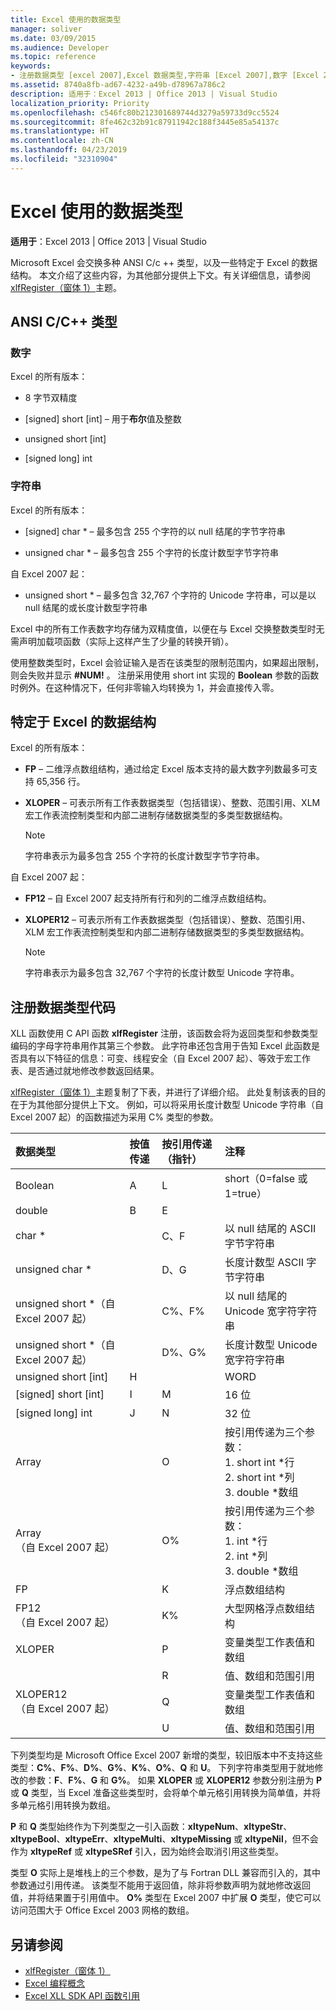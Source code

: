 ```yaml
---
title: Excel 使用的数据类型
manager: soliver
ms.date: 03/09/2015
ms.audience: Developer
ms.topic: reference
keywords:
- 注册数据类型 [excel 2007],Excel 数据类型,字符串 [Excel 2007],数字 [Excel 2007],数据结构 [Excel 2007],数据类型 [Excel 2007]
ms.assetid: 8740a8fb-ad67-4232-a49b-d78967a786c2
description: 适用于：Excel 2013 | Office 2013 | Visual Studio
localization_priority: Priority
ms.openlocfilehash: c546fc80b212301689744d3279a59733d9cc5524
ms.sourcegitcommit: 8fe462c32b91c87911942c188f3445e85a54137c
ms.translationtype: HT
ms.contentlocale: zh-CN
ms.lasthandoff: 04/23/2019
ms.locfileid: "32310904"
---
```

# <a name="data-types-used-by-excel"></a>Excel 使用的数据类型

**适用于**：Excel 2013 | Office 2013 | Visual Studio 
  
Microsoft Excel 会交换多种 ANSI C/c ++ 类型，以及一些特定于 Excel 的数据结构。 本文介绍了这些内容，为其他部分提供上下文。有关详细信息，请参阅 [xlfRegister（窗体 1）](xlfregister-form-1.md)主题。 
  
## <a name="ansi-cc-types"></a>ANSI C/C++ 类型

### <a name="numbers"></a>数字

Excel 的所有版本：
  
- 8 字节双精度
    
- [signed] short [int] &ndash; 用于**布尔**值及整数 
    
- unsigned short [int]
    
- [signed long] int
    
### <a name="strings"></a>字符串

Excel 的所有版本：
  
- [signed] char \* &ndash; 最多包含 255 个字符的以 null 结尾的字节字符串
    
- unsigned char \* &ndash; 最多包含 255 个字符的长度计数型字节字符串
    
自 Excel 2007 起：
  
- unsigned short \* &ndash; 最多包含 32,767 个字符的 Unicode 字符串，可以是以 null 结尾的或长度计数型字符串
    
Excel 中的所有工作表数字均存储为双精度值，以便在与 Excel 交换整数类型时无需声明加载项函数（实际上这样产生了少量的转换开销）。
  
使用整数类型时，Excel 会验证输入是否在该类型的限制范围内，如果超出限制，则会失败并显示 **#NUM!** 。 注册采用使用 short int 实现的 **Boolean** 参数的函数时例外。在这种情况下，任何非零输入均转换为 1，并会直接传入零。 
  
## <a name="excel-specific-data-structures"></a>特定于 Excel 的数据结构

Excel 的所有版本：
  
- **FP** &ndash; 二维浮点数组结构，通过给定 Excel 版本支持的最大数字列数最多可支持 65,356 行。 
    
- **XLOPER** &ndash; 可表示所有工作表数据类型（包括错误）、整数、范围引用、XLM 宏工作表流控制类型和内部二进制存储数据类型的多类型数据结构。 
    
   > [!NOTE]
   > 字符串表示为最多包含 255 个字符的长度计数型字节字符串。 
  
自 Excel 2007 起：
  
- **FP12** &ndash; 自 Excel 2007 起支持所有行和列的二维浮点数组结构。 
    
- **XLOPER12** &ndash; 可表示所有工作表数据类型（包括错误）、整数、范围引用、XLM 宏工作表流控制类型和内部二进制存储数据类型的多类型数据结构。 
    
   > [!NOTE]
   > 字符串表示为最多包含 32,767 个字符的长度计数型 Unicode 字符串。 
  
## <a name="registration-data-type-codes"></a>注册数据类型代码

XLL 函数使用 C API 函数 **xlfRegister** 注册，该函数会将为返回类型和参数类型编码的字母字符串用作其第三个参数。 此字符串还包含用于告知 Excel 此函数是否具有以下特征的信息：可变、线程安全（自 Excel 2007 起）、等效于宏工作表、是否通过就地修改参数返回结果。
  
[xlfRegister（窗体 1）](xlfregister-form-1.md)主题复制了下表，并进行了详细介绍。 此处复制该表的目的在于为其他部分提供上下文。 例如，可以将采用长度计数型 Unicode 字符串（自 Excel 2007 起）的函数描述为采用 C% 类型的参数。 
  
|数据类型|按值传递|按引用传递（指针）|注释|
|:-----|:-----|:-----|:-----|
|Boolean  <br/> |A  <br/> |L  <br/> |short（0=false 或 1=true）  <br/> |
|double  <br/> |B  <br/> |E  <br/> ||
|char \*  <br/> ||C、F  <br/> |以 null 结尾的 ASCII 字节字符串  <br/> |
|unsigned char \*  <br/> ||D、G  <br/> |长度计数型 ASCII 字节字符串  <br/> |
|unsigned short \*（自 Excel 2007 起）  <br/> ||C%、F%  <br/> |以 null 结尾的 Unicode 宽字符字符串  <br/> |
|unsigned short \*（自 Excel 2007 起）  <br/> ||D%、G%  <br/> |长度计数型 Unicode 宽字符字符串  <br/> |
|unsigned short [int]  <br/> |H  <br/> ||WORD  <br/> |
|[signed] short [int]  <br/> |I  <br/> |M  <br/> |16 位  <br/> |
|[signed long] int  <br/> |J  <br/> |N  <br/> |32 位  <br/> |
|Array  <br/> ||O  <br/> | 按引用传递为三个参数：  <br/>1. short int \*行  <br/>2. short int \*列  <br/>3. double \*数组  <br/> |
|Array  <br/> （自 Excel 2007 起）  <br/> ||O%  <br/> | 按引用传递为三个参数：  <br/>1. int \*行  <br/>2. int \*列  <br/>3. double \*数组  <br/> |
|FP  <br/> ||K  <br/> |浮点数组结构  <br/> |
|FP12  <br/> （自 Excel 2007 起）  <br/> ||K%  <br/> |大型网格浮点数组结构  <br/> |
|XLOPER  <br/> ||P  <br/> |变量类型工作表值和数组  <br/> |
|||R  <br/> |值、数组和范围引用  <br/> |
|XLOPER12  <br/> （自 Excel 2007 起）  <br/> ||Q  <br/> |变量类型工作表值和数组  <br/> |
|||U  <br/> |值、数组和范围引用  <br/> |
   
下列类型均是 Microsoft Office Excel 2007 新增的类型，较旧版本中不支持这些类型：**C%**、**F%**、**D%**、**G%**、**K%**、**O%**、**Q** 和 **U**。 下列字符串类型用于就地修改的参数：**F**、**F%**、**G** 和 **G%**。 如果 **XLOPER** 或 **XLOPER12** 参数分别注册为 **P** 或 **Q** 类型，当 Excel 准备这些类型时，会将单个单元格引用转换为简单值，并将多单元格引用转换为数组。 
  
**P** 和 **Q** 类型始终作为下列类型之一引入函数：**xltypeNum**、**xltypeStr**、**xltypeBool**、**xltypeErr**、**xltypeMulti**、**xltypeMissing** 或 **xltypeNil**，但不会作为 **xltypeRef** 或 **xltypeSRef** 引入，因为始终会取消引用这些类型。 
  
类型 **O** 实际上是堆栈上的三个参数，是为了与 Fortran DLL 兼容而引入的，其中参数通过引用传递。 该类型不能用于返回值，除非将参数声明为就地修改返回值，并将结果置于引用值中。 **O%** 类型在 Excel 2007 中扩展 **O** 类型，使它可以访问范围大于 Office Excel 2003 网格的数组。 
  
## <a name="see-also"></a>另请参阅

- [xlfRegister（窗体 1）](xlfregister-form-1.md)
- [Excel 编程概念](excel-programming-concepts.md)
- [Excel XLL SDK API 函数引用](excel-xll-sdk-api-function-reference.md)

